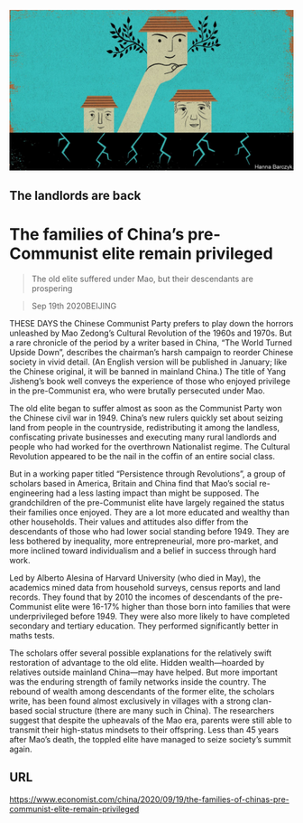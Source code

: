 ![](./images/20200919_CND001_0.jpg)

## The landlords are back

# The families of China’s pre-Communist elite remain privileged

> The old elite suffered under Mao, but their descendants are prospering

> Sep 19th 2020BEIJING

THESE DAYS the Chinese Communist Party prefers to play down the horrors unleashed by Mao Zedong’s Cultural Revolution of the 1960s and 1970s. But a rare chronicle of the period by a writer based in China, “The World Turned Upside Down”, describes the chairman’s harsh campaign to reorder Chinese society in vivid detail. (An English version will be published in January; like the Chinese original, it will be banned in mainland China.) The title of Yang Jisheng’s book well conveys the experience of those who enjoyed privilege in the pre-Communist era, who were brutally persecuted under Mao.

The old elite began to suffer almost as soon as the Communist Party won the Chinese civil war in 1949. China’s new rulers quickly set about seizing land from people in the countryside, redistributing it among the landless, confiscating private businesses and executing many rural landlords and people who had worked for the overthrown Nationalist regime. The Cultural Revolution appeared to be the nail in the coffin of an entire social class.

But in a working paper titled “Persistence through Revolutions”, a group of scholars based in America, Britain and China find that Mao’s social re-engineering had a less lasting impact than might be supposed. The grandchildren of the pre-Communist elite have largely regained the status their families once enjoyed. They are a lot more educated and wealthy than other households. Their values and attitudes also differ from the descendants of those who had lower social standing before 1949. They are less bothered by inequality, more entrepreneurial, more pro-market, and more inclined toward individualism and a belief in success through hard work.

Led by Alberto Alesina of Harvard University (who died in May), the academics mined data from household surveys, census reports and land records. They found that by 2010 the incomes of descendants of the pre-Communist elite were 16-17% higher than those born into families that were underprivileged before 1949. They were also more likely to have completed secondary and tertiary education. They performed significantly better in maths tests.

The scholars offer several possible explanations for the relatively swift restoration of advantage to the old elite. Hidden wealth—hoarded by relatives outside mainland China—may have helped. But more important was the enduring strength of family networks inside the country. The rebound of wealth among descendants of the former elite, the scholars write, has been found almost exclusively in villages with a strong clan-based social structure (there are many such in China). The researchers suggest that despite the upheavals of the Mao era, parents were still able to transmit their high-status mindsets to their offspring. Less than 45 years after Mao’s death, the toppled elite have managed to seize society’s summit again.

## URL

https://www.economist.com/china/2020/09/19/the-families-of-chinas-pre-communist-elite-remain-privileged
